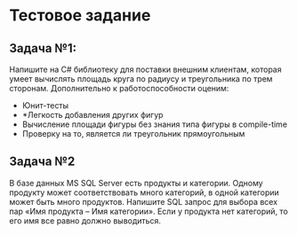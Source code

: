 # Тестовое задание

## Задача №1:

Напишите на C# библиотеку для поставки внешним клиентам, которая умеет вычислять площадь круга по радиусу и треугольника
по трем сторонам. Дополнительно к работоспособности оценим:

<ul>
<li>Юнит-тесты</li>
<li>*Легкость добавления других фигур</li>
<li>Вычисление площади фигуры без знания типа фигуры в compile-time</li>
<li>Проверку на то, является ли треугольник прямоугольным</li>
</ul>

## Задача №2


В базе данных MS SQL Server есть продукты и категории. Одному продукту может соответствовать много категорий, в одной категории может быть много продуктов. Напишите SQL запрос для выбора всех пар «Имя продукта – Имя категории». Если у продукта нет категорий, то его имя все равно должно выводиться.